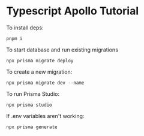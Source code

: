# Typescript Apollo Tutorial

To install deps:

```
pnpm i
```

To start database and run existing migrations

```
npx prisma migrate deploy
```

To create a new migration:

```
npx prisma migrate dev --name
```

To run Prisma Studio: 

```
npx prisma studio
```

If .env variables aren't working:

```
npx prisma generate
```
